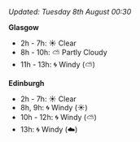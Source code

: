 *Updated: Tuesday 8th August 00:30*

**Glasgow**

* 2h - 7h: :sunny: Clear
* 8h - 10h: :partly_sunny: Partly Cloudy
* 11h - 13h: :cyclone: Windy (:partly_sunny:)

**Edinburgh**

* 2h - 7h: :sunny: Clear
* 8h, 9h: :cyclone: Windy (:sunny:)
* 10h - 12h: :cyclone: Windy (:partly_sunny:)
* 13h: :cyclone: Windy (:cloud:)
